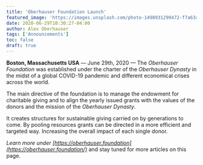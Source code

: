 ```yaml
---
title: 'Oberhauser Foundation Launch'
featured_image: 'https://images.unsplash.com/photo-1498931299472-f7a63a5a1cfa?ixlib=rb-1.2.1&ixid=eyJhcHBfaWQiOjEyMDd9&auto=format&fit=crop&w=2853&q=80'
date: 2020-06-29T10:30:27-04:00
author: Alex Oberhauser
tags: ['Announcements']
toc: false
draft: true
---
```


**Boston, Massachusetts USA** &mdash; June 29th, 2020 &mdash; The _Oberhauser Foundation_ was established under the charter of the _Oberhauser Dynasty_ in
the midst of a global COVID-19 pandemic and different economical crises across the world.

<!--more-->

The main directive of the foundation is to manage the endowment for charitable giving and to align the yearly issued grants with the values of
the donors and the mission of the _Oberhauser Dynasty_.

It creates structures for sustainable giving carried on by generations to come. By pooling resources grants can be directed in a more
efficient and targeted way. Increasing the overall impact of each single donor.

_Learn more under [https://oberhauser.foundation](https://oberhauser.foundation/)_ and stay tuned for more articles on this page.

<!-- ![Endowment as of 2020-06-29](/images/endowment-2020-06-29.svg)

As of this writing the endowment is invested for the long run in 50% stocks and 50% bonds with a targeted grant payout of 5%
and an expense ratio of under 1%. The council will re-evaluate the investment strategy and the grant allocation on a yearly basis.

![Yearly Capital Distribution as of 2020-06-29](/images/yearly-capital-distribution-2020-06-29.svg) -->
